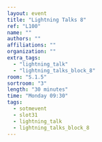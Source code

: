 ```yaml
---
layout: event
title: "Lightning Talks 8"
ref: "L100"
name: ""
authors: ""
affiliations: ""
organization: ""
extra_tags:
  - "lightning_talk"
  - "lightning_talks_block_8"
room: "S.1.5"
sortroom: "3"
length: "30 minutes"
time: "Monday 09:30"
tags:
  - sotmevent
  - slot31
  - lightning_talk
  - lightning_talks_block_8
---
```

